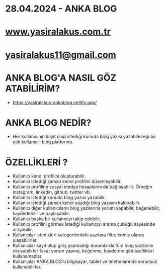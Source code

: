 # 28.04.2024 - ANKA BLOG
# www.yasiralakus.com.tr
# yasiralakus11@gmail.com

# ANKA BLOG'A NASIL GÖZ ATABİLİRİM?
- https://yasiralakus-ankablog.netlify.app/

# ANKA BLOG NEDİR?
- Her kullanıcının kayıt olup istediği konuda blog yazısı yazabileceği bir çok kullanıcılı blog platformu.

# ÖZELLİKLERİ ?
- Kullanıcı kendi profilini oluşturabilir.
- Kullanıcı istediği zaman kendi profilini düzenleyebilir.
- Kullanıcı profiline sosyal medya hesaplarını da bağlayabilir. Örneğin instagram, linkedin, github, twitter vb.
- Kullanıcı istediği konuda blog yazısı yazabilir.
- Kullanıcı istediği zaman kendi yazdığı blog yazısını kaldırabilir.
- Kullanıcı diğer kullanıcıların blog yazılarına yorum yapabilir, beğenebilir, kaydedebilir ve paylaşabilir.
- Kullanıcı başka bir kullanıcıyı takip edebilir.
- Kullanıcı profilini görmek istediği kullanıcıyı arama çubuğu sayesinde arayabilir.
- Kullanıcılar istedikleri kategorilerdeki yazılara filtrelenmiş olarak ulaşabilirler.
- Kullanıcılar kayıt olup giriş yapmadığı durumlarda tüm blog yazılarını okuyabilirler fakat yorum yapma, beğenme, kaydetme gibi özellikleri kullanamazlar.
- Kullanıcılar ANKA BLOG'u bilgisayar, tablet ve telefonlarında sorunsuz kullanabilirler.
